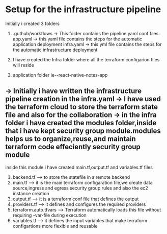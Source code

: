 # Setup for the infrastructure pipeline
Initially i created 3 folders
1. .guthub/workflows -> This folder contains the pipeline yaml conf files.
   app.yaml -> this yaml file contains the steps for the automatic application deployment
   infra.yaml -> this yml file contains the steps for the automatic infrastructure deployment

2. I have created the Infra folder where all the terraform configarion files will reside
3. application folder ie--react-native-notes-app

-> Initially i have written the infrastructure pipeline creation in the infra.yaml
-> I have used the terraform cloud to store the terraform state file and also for the collaboration
-> in the infra folder i have created the modules folder,inside that i have kept security group module.modules helps us to organize,reuse,and maintain terraform code effeciently
security group module
--------------------
inside this module i have created main.tf,output.tf and variables.tf files

1. backend.tf --> to store the statefile in a remote backend
2. main.tf --> it is the main terraform configaration file,we create data source,ingress and egress security group rules and also the ec2 instance creation
3. output.tf --> it is a terraform conf file that defines the output
4. providers.tf --> it defines and configures the required providers
5. terraform.auto.tfvars --> Terraform automatically loads this file without requiring -var-file during execution
6. variables.tf --> it defines the input variables that make terraform configartions more flexible and reusable


